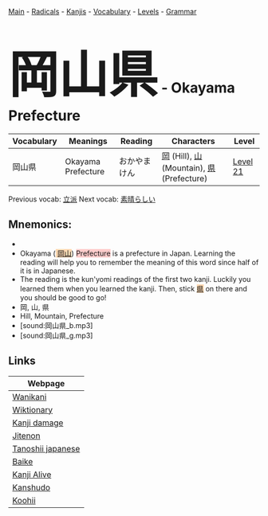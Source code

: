 <style> bigfont {font-size: 100px}</style>
[Main](../README.md) -
[Radicals](../radicals.md) -
[Kanjis](../kanjis.md) -
[Vocabulary](../vocabulary.md) -
[Levels](../levels.md) -
[Grammar](../grammar.md)
# <bigfont> 岡山県</bigfont> - Okayama Prefecture 

| Vocabulary | Meanings | Reading | Characters | Level |
| --- | --- | --- | --- | --- |
| 岡山県 | Okayama Prefecture | おかやまけん |  [岡](../kanjis/岡.md) (Hill), [山](../kanjis/山.md) (Mountain), [県](../kanjis/県.md) (Prefecture) | [Level 21](../levels/wk_level21.md) |

Previous vocab: [立派](立派.md) Next vocab: [素晴らしい](素晴らしい.md) 

## Mnemonics:

* 
* Okayama (<span style="background-color:#fed8b1"> [岡山](https://jisho.org/search/岡山)</span>) <span style="background-color:#ffcccb"> Prefecture</span> is a prefecture in Japan. Learning the reading will help you to remember the meaning of this word since half of it is in Japanese.
* The reading is the kun'yomi readings of the first two kanji. Luckily you learned them when you learned the kanji. Then, stick <span style="background-color:#fed8b1"> [県](https://jisho.org/search/県)</span> on there and you should be good to go!
* 岡, 山, 県
* Hill, Mountain, Prefecture
* [sound:岡山県_b.mp3]
* [sound:岡山県_g.mp3]


## Links 

| Webpage |
| --- |
| [Wanikani          ](https://www.wanikani.com/kanji/岡山県) |
| [Wiktionary        ](https://en.wiktionary.org/wiki/岡山県) |
| [Kanji damage      ](http://www.kanjidamage.com/kanji/search?utf8=✓&q=岡山県) |
| [Jitenon           ](https://jitenon.com/kanji/岡山県) |
| [Tanoshii japanese ](https://www.tanoshiijapanese.com/dictionary/kanji.cfm?k=岡山県) |
| [Baike             ](https://baike.baidu.com/item/岡山県) |
| [Kanji Alive       ](https://app.kanjialive.com/岡山県) |
| [Kanshudo          ](https://www.kanshudo.com/searchmn?q=岡山県) |
| [Koohii            ](https://kanji.koohii.com/study/kanji/岡山県) |
